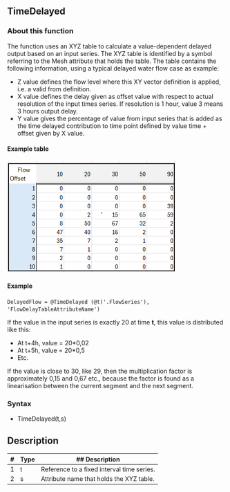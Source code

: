 ## TimeDelayed
### About this function
The function uses an XYZ table to calculate a value-dependent delayed output
based on an input series. The XYZ table is identified by a symbol referring to
the Mesh attribute that holds the table. The table contains the following
information, using a typical delayed water flow case as example:

- Z value defines the flow level where this XY vector definition is applied, i.e. a valid from definition.
- X value defines the delay given as offset value with respect to actual resolution of the input times series. If resolution is 1 hour, value 3 means 3 hours output delay.
- Y value gives the percentage of value from input series that is added as the time delayed contribution to time point defined by value time + offset given by X value.


#### Example table
  ![](assets/images/TimeDelayed_Example.png)

#### Example
`DelayedFlow = @TimeDelayed (@t('.FlowSeries'), 'FlowDelayTableAttributeName')`

If the value in the input series is exactly 20 at time **t**, this value is
distributed like this:

- At t+4h, value = 20*0,02
- At t+5h, value = 20*0,5
- Etc.


If the value is close to 30, like 29, then the multiplication factor is
approximately 0,15 and 0,67 etc., because the factor is found as a linearisation
between the current segment and the next segment.

### Syntax
- TimeDelayed(t,s)


## Description



| # | Type | ## Description |
|---|---|---|
| 1 | t | Reference to a fixed interval time series. |
| 2 | s | Attribute name that holds the XYZ table. |
